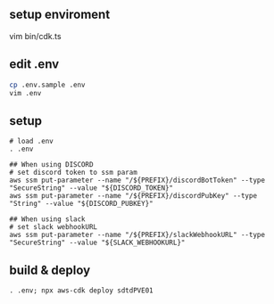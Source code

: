 ## setup enviroment

vim bin/cdk.ts

## edit .env

```bash
cp .env.sample .env
vim .env
```

## setup

```
# load .env
. .env

## When using DISCORD
# set discord token to ssm param
aws ssm put-parameter --name "/${PREFIX}/discordBotToken" --type "SecureString" --value "${DISCORD_TOKEN}"
aws ssm put-parameter --name "/${PREFIX}/discordPubKey" --type "String" --value "${DISCORD_PUBKEY}"

## When using slack
# set slack webhookURL
aws ssm put-parameter --name "/${PREFIX}/slackWebhookURL" --type "SecureString" --value "${SLACK_WEBHOOKURL}"
```

## build & deploy

```
. .env; npx aws-cdk deploy sdtdPVE01
```
